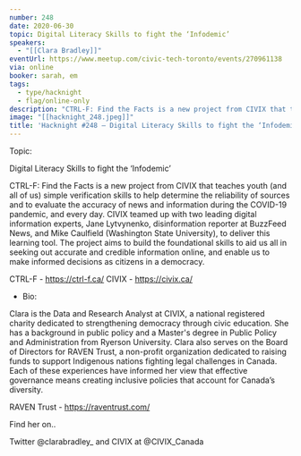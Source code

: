 ```yaml
---
number: 248
date: 2020-06-30
topic: Digital Literacy Skills to fight the ‘Infodemic’
speakers:
  - "[[Clara Bradley]]"
eventUrl: https://www.meetup.com/civic-tech-toronto/events/270961138
via: online
booker: sarah, em
tags:
  - type/hacknight
  - flag/online-only
description: "CTRL-F: Find the Facts is a new project from CIVIX that teaches youth (and all of us) simple verification skills to help determine the reliability of sources and to evaluate the accuracy of news and information during the COVID-19 pandemic, and every day. CIVIX teamed up with two leading digital information experts, Jane Lytvynenko, disinformation reporter at BuzzFeed News, and Mike Caulfield (Washington State University), to deliver this learning tool. The project aims to build the foundational skills to aid us all in seeking out accurate and credible information online, and enable us to make informed decisions as citizens in a democracy.  CTRL-F - https://ctrl-f.ca/ | CIVIX - https://civix.ca/"
image: "[[hacknight_248.jpeg]]"
title: 'Hacknight #248 – Digital Literacy Skills to fight the ‘Infodemic’'
---
```


Topic:

Digital Literacy Skills to fight the ‘Infodemic’

CTRL-F: Find the Facts is a new project from CIVIX that teaches youth (and all of us) simple verification skills to help determine the reliability of sources and to evaluate the accuracy of news and information during the COVID-19 pandemic, and every day. CIVIX teamed up with two leading digital information experts, Jane Lytvynenko, disinformation reporter at BuzzFeed News, and Mike Caulfield (Washington State University), to deliver this learning tool. The project aims to build the foundational skills to aid us all in seeking out accurate and credible information online, and enable us to make informed decisions as citizens in a democracy.

CTRL-F - https://ctrl-f.ca/
CIVIX - https://civix.ca/

+ Bio:

Clara is the Data and Research Analyst at CIVIX, a national registered charity dedicated to strengthening democracy through civic education. She has a background in public policy and a Master's degree in Public Policy and Administration from Ryerson University. Clara also serves on the Board of Directors for RAVEN Trust, a non-profit organization dedicated to raising funds to support Indigenous nations fighting legal challenges in Canada. Each of these experiences have informed her view that effective governance means creating inclusive policies that account for Canada’s diversity.

RAVEN Trust - https://raventrust.com/

Find her on..

Twitter @clarabradley_
and CIVIX at @CIVIX_Canada
